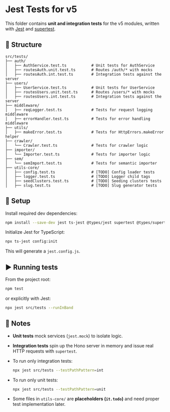 # Jest Tests for v5

This folder contains **unit and integration tests** for the v5 modules, written with [Jest](https://jestjs.io/) and [supertest](https://github.com/visionmedia/supertest).

## 📂 Structure

```
src/tests/
├── auth/
│   ├── AuthService.test.ts           # Unit tests for AuthService
│   ├── routesAuth.unit.test.ts       # Routes /auth/* with mocks
│   ├── routesAuth.int.test.ts        # Integration tests against the server
├── users/
│   ├── UserService.test.ts           # Unit tests for UserService
│   ├── routesUsers.unit.test.ts      # Routes /users/* with mocks
│   ├── routesUsers.int.test.ts       # Integration tests against the server
├── middleware/
│   ├── reqLogger.test.ts             # Tests for request logging middleware
│   ├── errorHandler.test.ts          # Tests for error handling middleware
├── utils/
│   ├── makeError.test.ts             # Tests for HttpErrors.makeError helper
├── crawler/
│   └── Crawler.test.ts               # Tests for crawler logic
├── importer/
│   └── Importer.test.ts              # Tests for importer logic
├── sem/
│   └── semImport.test.ts             # Tests for semantic importer
├── utils-core/
│   ├── config.test.ts                # [TODO] Config loader tests
│   ├── logger.test.ts                # [TODO] Logger child tags
│   ├── seedClusters.test.ts          # [TODO] Seeding clusters tests
│   ├── slug.test.ts                  # [TODO] Slug generator tests
```

## 🚀 Setup

Install required dev dependencies:

```bash
npm install --save-dev jest ts-jest @types/jest supertest @types/supertest
```

Initialize Jest for TypeScript:

```bash
npx ts-jest config:init
```

This will generate a `jest.config.js`.

## ▶️ Running tests

From the project root:

```bash
npm test
```

or explicitly with Jest:

```bash
npx jest src/tests --runInBand
```

## 🧪 Notes

- **Unit tests** mock services (`jest.mock`) to isolate logic.  
- **Integration tests** spin up the Hono server in memory and issue real HTTP requests with `supertest`.  
- To run only integration tests:  

  ```bash
  npx jest src/tests --testPathPattern=int
  ```

- To run only unit tests:  

  ```bash
  npx jest src/tests --testPathPattern=unit
  ```

- Some files in `utils-core/` are **placeholders (`it.todo`)** and need proper test implementation later.
